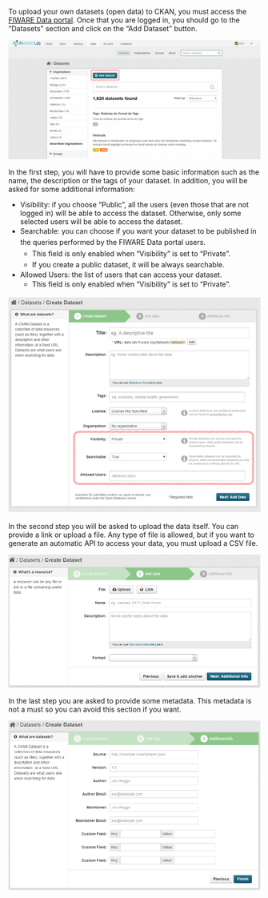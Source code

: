 To upload your own datasets (open data) to CKAN, you must access the
[FIWARE Data portal](https://data.lab.fi-ware.org/). Once that you are
logged in, you should go to the “Datasets” section and click on the “Add
Dataset” button.

[![HowToPublishDatasheetsInCkan1](../uploads/2015/04/HowToPublishDatasheetsInCkan1-1024x485.png)](../uploads/2015/04/HowToPublishDatasheetsInCkan1.png)

In the first step, you will have to provide some basic information such
as the name, the description or the tags of your dataset. In addition,
you will be asked for some additional information:

-   Visibility: if you choose “Public”, all the users (even those that
    are not logged in) will be able to access the dataset. Otherwise,
    only some selected users will be able to access the dataset.
-   <span style="line-height: 1.6em;">Searchable: you can choose if you
    want your dataset to be published in the queries performed by the
    FIWARE Data portal users.</span>
    -   <span style="line-height: 1.6em;">​</span><span
        style="line-height: 1.6em;">This field is only enabled when
        “Visibility” is set to “Private”.</span>
    -   <span style="line-height: 1.6em;">If you create a public
        dataset, it will be always searchable.</span>
-   Allowed Users: the list of users that can access your dataset.
    -   <span style="line-height: 1.6em;">This field is only enabled
        when “Visibility” is set to “Private”.<span
        style="line-height: 1.6em;">​</span></span>

<span
style="line-height: 1.6em;">​​</span>[![HowToPublishDatasheetsInCkan2](../uploads/2015/04/HowToPublishDatasheetsInCkan21.png)](../uploads/2015/04/HowToPublishDatasheetsInCkan21.png)

In the second step you will be asked to upload the data itself. You can
provide a link or upload a file. Any type of file is allowed, but if you
want to generate an automatic API to access your data, you must upload a
CSV file.

[![HowToPublishDatasheetsInCkan3](../uploads/2015/04/HowToPublishDatasheetsInCkan3.png)](../uploads/2015/04/HowToPublishDatasheetsInCkan3.png)

In the last step you are asked to provide some metadata. This metadata
is not a must so you can avoid this section if you want.

[![HowToPublishDatasheetsInCkan4](../uploads/2015/04/HowToPublishDatasheetsInCkan4.png)](../uploads/2015/04/HowToPublishDatasheetsInCkan4.png)
